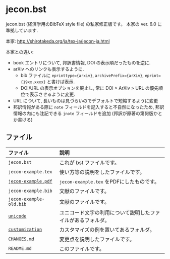 <!--
Filename:       README.md
Author:         Shiro Takeda
e-mail          <shiro.takeda@gmail.com>
First-written:  <2006/12/04>
Time-stamp:     <2019-10-14 22:49:49 st>
-->

jecon.bst
==============================

jecon.bst (経済学用のBibTeX style file) の私家修正版です。
本家の ver. 6.0 に準拠しています.

本家: <http://shirotakeda.org/ja/tex-ja/jecon-ja.html>

本家との違い:
* book エントリについて, 邦訳書情報, DOI の表示順だったものを逆に. 
* arXiv へのリンクも表示するように.
	+ bib ファイルに `eprinttype={arxiv}`, `archivePrefix={arXiv}`, `eprint={19xx.xxxx}` と書けば表示.
	+ DOI/URL の表示オプションを廃止し, 常に DOI > ArXiv > URL の優先順位で表示させるように変更.
* URL について, 長いものは見づらいのでデフォルトで短縮するように変更
* 邦訳情報がある際に `note` フィールドを記入すると不自然になったため,  邦訳情報の内にも注記できる `jnote` フィールドを追加 (邦訳が原著の第何版かとか書ける)
## ファイル

| ファイル                                 | 説明                                                         |
|:-----------------------------------------|:-------------------------------------------------------------|
| `jecon.bst`                              | これが bst ファイルです。                                    |
| `jecon-example.tex`                      | 使い方等の説明をしたファイルです。                           |
| [`jecon-example.pdf`](jecon-example.pdf) | `jecon-example.tex` をPDFにしたものです。                    |
| `jecon-example.bib`                      | 文献のファイルです。                                         |
| `jecon-example-old.bib`                  | 文献のファイルです。                                         |
| [`unicode`](unicode)                     | ユニコード文字の利用について説明したファイルがあるフォルダ。 |
| [`customization`](customization)         | カスタマイズの例を置いてあるフォルダ。                       |
| [`CHANGES.md`](CHANGES.md)               | 変更点を説明したファイルです。                               |
| `README.md`                              | このファイルです。                                           |

<!--
--------------------
Local Variables:
mode: markdown
fill-column: 80
coding: utf-8-dos
End:
-->
